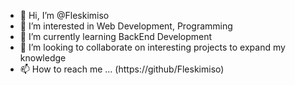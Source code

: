 - 👋 Hi, I’m @Fleskimiso
- 👀 I’m interested in Web Development, Programming
- 🌱 I’m currently learning BackEnd Development
- 💞️ I’m looking to collaborate on interesting projects to expand my knowledge
- 📫 How to reach me ... (https://github/Fleskimiso)

<!---
Fleskimiso/Fleskimiso is a ✨ special ✨ repository because its `README.md` (this file) appears on your GitHub profile.
You can click the Preview link to take a look at your changes.
--->
